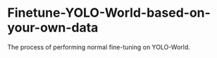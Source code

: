 # Finetune-YOLO-World-based-on-your-own-data
The process of performing normal fine-tuning on YOLO-World.
